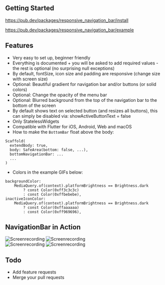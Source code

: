 ## Getting Started

https://pub.dev/packages/responsive_navigation_bar/install

https://pub.dev/packages/responsive_navigation_bar/example

## Features

* Very easy to set up, beginner friendly
* Everything is documented + you will be asked to add required values - the rest is optional (no surprising null exceptions)
* By default, fontSize, icon size and padding are responsive (change size with screen size)
* Optional: Beautiful gradient for navigation bar and/or buttons (or solid colors)
* Optional: Change the opacity of the menu bar
* Optional: Blurred background from the top of the navigation bar to the bottom of the screen
* By default shows text on selected button (and resizes all buttons), this can simply be disabled via: showActiveButtonText = false
* Only StatelessWidgets
* Compatible with Flutter for iOS, Android, Web and macOS
* How to make the `BottomBar` float above the body:
```
Scaffold(
  extendBody: true,
  body: SafeArea(bottom: false, ...),
  bottomNavigationBar: ...
  ...
)
```

* Colors in the example GIFs below:
```
backgroundColor:
    MediaQuery.of(context).platformBrightness == Brightness.dark
        ? const Color(0xff3c3c3c)
        : const Color(0xffbebebe),
inactiveIconColor:
    MediaQuery.of(context).platformBrightness == Brightness.dark
        ? const Color(0xffaaaaaa)
        : const Color(0xff969696),
```


## NavigationBar in Action

![Screenrecording](https://raw.githubusercontent.com/nohli/navigation_bar/master/assets/darkmode-with-text.gif)
![Screenrecording](https://raw.githubusercontent.com/nohli/navigation_bar/master/assets/darkmode-without-text.gif)
\
![Screenrecording](https://raw.githubusercontent.com/nohli/navigation_bar/master/assets/lightmode-with-text.gif)
![Screenrecording](https://raw.githubusercontent.com/nohli/navigation_bar/master/assets/lightmode-without-text.gif)

## Todo

* Add feature requests
* Merge your pull requests
